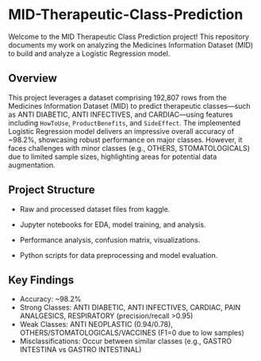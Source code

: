# MID-Therapeutic-Class-Prediction
Welcome to the MID Therapeutic Class Prediction project! This repository documents my work on analyzing the Medicines Information Dataset (MID) to build and analyze a Logistic Regression model.

## Overview

This project leverages a dataset comprising 192,807 rows from the Medicines Information Dataset (MID) to predict therapeutic classes—such as ANTI DIABETIC, ANTI INFECTIVES, and CARDIAC—using features including `HowToUse`, `ProductBenefits`, and `SideEffect`. The implemented Logistic Regression model delivers an impressive overall accuracy of ~98.2%, showcasing robust performance on major classes. However, it faces challenges with minor classes (e.g., OTHERS, STOMATOLOGICALS) due to limited sample sizes, highlighting areas for potential data augmentation.

## Project Structure

* Raw and processed dataset files from kaggle.

* Jupyter notebooks for EDA, model training, and analysis.

* Performance analysis, confusion matrix, visualizations.

* Python scripts for data preprocessing and model evaluation.

## Key Findings

* Accuracy: ~98.2%
* Strong Classes: ANTI DIABETIC, ANTI INFECTIVES, CARDIAC, PAIN ANALGESICS, RESPIRATORY (precision/recall >0.95)
* Weak Classes: ANTI NEOPLASTIC (0.94/0.78), OTHERS/STOMATOLOGICALS/VACCINES (F1=0 due to low samples)
* Misclassifications: Occur between similar classes (e.g., GASTRO INTESTINA vs GASTRO INTESTINAL)

  
